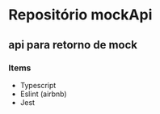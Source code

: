 # Repositório mockApi

## api para retorno de mock

### Items

- Typescript
- Eslint (airbnb)
- Jest
